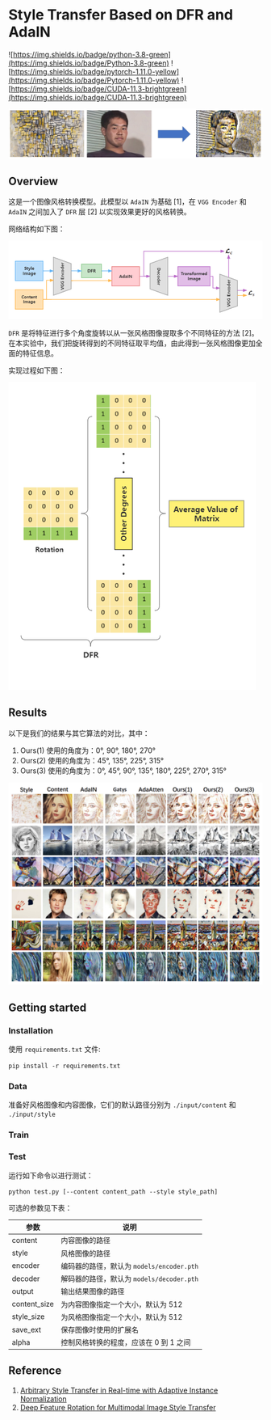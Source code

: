 # Style Transfer Based on DFR and AdaIN

![https://img.shields.io/badge/python-3.8-green](https://img.shields.io/badge/Python-3.8-green)
![https://img.shields.io/badge/pytorch-1.11.0-yellow](https://img.shields.io/badge/Pytorch-1.11.0-yellow)
![https://img.shields.io/badge/CUDA-11.3-brightgreen](https://img.shields.io/badge/CUDA-11.3-brightgreen)

![../sources/cover.png](../sources/cover.png)

## Overview

这是一个图像风格转换模型。此模型以 `AdaIN` 为基础 [1]，在 `VGG Encoder` 和 `AdaIN` 之间加入了 `DFR` 层 [2] 以实现效果更好的风格转换。

网络结构如下图：

![../sources/ourNet.png](../sources/ourNet.png)

`DFR` 是将特征进行多个角度旋转以从一张风格图像提取多个不同特征的方法 [2]。在本实验中，我们把旋转得到的不同特征取平均值，由此得到一张风格图像更加全面的特征信息。

实现过程如下图：

![../sources/DFR.png](../sources/DFR.png)

## Results

以下是我们的结果与其它算法的对比，其中：
1. Ours(1) 使用的角度为：0°, 90°, 180°, 270°
2. Ours(2) 使用的角度为：45°, 135°, 225°, 315°
3. Ours(3) 使用的角度为：0°, 45°, 90°, 135°, 180°, 225°, 270°, 315°

![../sources/compare.png](../sources/compare.png)

## Getting started

### Installation

使用 `requirements.txt` 文件:

`pip install -r requirements.txt`

### Data

准备好风格图像和内容图像，它们的默认路径分别为 `./input/content` 和 `./input/style`

### Train

### Test

运行如下命令以进行测试：

```commandline
python test.py [--content content_path --style style_path]
```

可选的参数见下表：

| 参数           | 说明                              |
|--------------|---------------------------------|
| content      | 内容图像的路径                         |
| style        | 风格图像的路径                         |
| encoder      | 编码器的路径，默认为 `models/encoder.pth` |
| decoder      | 解码器的路径，默认为 `models/decoder.pth` |
| output       | 输出结果图像的路径                       |
| content_size | 为内容图像指定一个大小，默认为 512             |
| style_size   | 为风格图像指定一个大小，默认为 512             |
| save_ext     | 保存图像时使用的扩展名                     |
| alpha        | 控制风格转换的程度，应该在 0 到 1 之间          |

## Reference

1. [Arbitrary Style Transfer in Real-time with Adaptive Instance Normalization](https://arxiv.org/pdf/1703.06868.pdf)
2. [Deep Feature Rotation for Multimodal Image Style Transfer](https://arxiv.org/pdf/2202.04426.pdf)